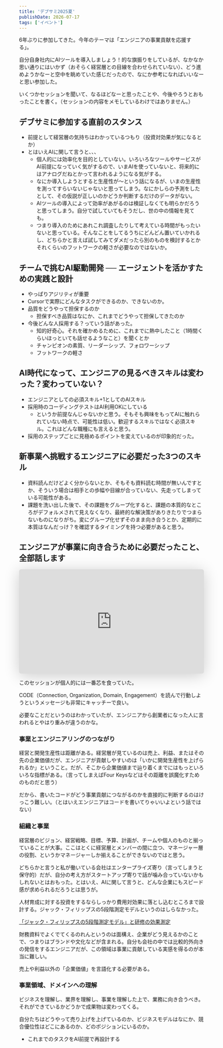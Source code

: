 ```yaml
---
title: 'デブサミ2025夏'
publishDate: 2026-07-17
tags: ['イベント']
---
```


6年ぶりに参加してきた。今年のテーマは「エンジニアの事業貢献を応援する」。

自分自身社内にAIツールを導入しましょう！的な旗振りをしているが、なかなか思い通りにはいかず（おそらく経営層との目線を合わせられていない）、どう進めようかなーと空中を眺めていた感じだったので、なにか参考になればいいなーと思い参加した。

いくつかセッションを聞いて、なるほどなーと思ったことや、今後やろうとおもったことを書く。（セッションの内容をメモしているわけではありません。）

## デブサミに参加する直前のスタンス

*   前提として経営層の気持ちはわかっているつもり（投資対効果が気になるとか）
*   とはいえAIに関して言うと、、、
    *   個人的には効率化を目的としていない。いろいろなツールやサービスがAI前提になっていく気がするので、いまAIを使っていないと、将来的にはアナログだねとかって言われるようになる気がする。
    *   なにか導入しようとすると生産性が〜という話になるが、いまの生産性を測ってすらいないじゃないと思ってしまう。なにかしらの予測をしたとして、その仮説が正しいのかどうか判断するだけのデータがない。
    *   AIツールの導入によって効率があがるのは検証しなくても明らかだろうと思ってしまう。自分で試していてもそうだし、世の中の情報を見ても。
    *   つまり導入のためにあれこれ調査したりして考えている時間がもったいないと思っている。そんなことをしてるうちにどんどん置いていかれるし、どちらかと言えば試してみてダメだったら別のものを検討するとかそれくらいのフットワークの軽さが必要なのではないか。

## チームで挑むAI駆動開発 ── エージェントを活かすための実践と設計

*   やっぱりアジリティが重要
*   Cursorで実際にどんなタスクができるのか、できないのか。
*   品質をどうやって担保するのか
    *   担保すべき品質はなにか、これまでどうやって担保してきたのか
*   今後どんな人採用する？っていう話があった。
    *   知的好奇心。それを確かめるために、これまでに熱中したこと（1時間くらいほっといても話せるようなこと）を聞くとか
    *   チャンピオンの素質、リーダーシップ、フォロワーシップ
    *   フットワークの軽さ

## AI時代になって、エンジニアの見るべきスキルは変わった？変わっていない？

*   エンジニアとしての必須スキル+1としてのAIスキル
*   採用時のコーディングテストはAI利用OKにしている
    *   というか前提なんじゃないかと思う。そもそも興味をもってAIに触れられていない時点で、可能性は低い。歓迎するスキルではなく必須スキル。これはどんな職種にも言えると思う。
*   採用のステップごとに見極めるポイントを変えているのが印象的だった。

## 新事業へ挑戦するエンジニアに必要だった3つのスキル

*   資料読んだけどよく分からないとか、そもそも資料読む時間が無いんですとか、そういう場合は相手との歩幅や目線が合っていない、先走ってしまっている可能性がある。
*   課題を洗い出した後で、その課題をグループ化すると、課題の本質的なところがデフォルメされて見えなくなり、最終的な解決策がありきたりでつまらないものになりがち。変にグループ化せずそのまま向き合うとか、定期的に本質はなんだっけ？を確認するタイミングを持つ必要があると思う。

## エンジニアが事業に向き合うために必要だったこと、全部話します

<iframe class="speakerdeck-iframe" frameborder="0" src="https://speakerdeck.com/player/22e2cabd7ded4419b045f5be39fc7a78" title="エンジニアのための事業貢献入門/A business introduction for engineers" allowfullscreen="true" style="border: 0px; background: padding-box padding-box rgba(0, 0, 0, 0.1); margin: 0px; padding: 0px; border-radius: 6px; box-shadow: rgba(0, 0, 0, 0.2) 0px 5px 40px; width: 100%; height: auto; aspect-ratio: 560 / 315;" data-ratio="1.7777777777777777"></iframe>

このセッションが個人的には一番芯を食っていた。

CODE（Connection, Organization, Domain, Engagement）を読んで行動しようというメッセージも非常にキャッチーで良い。

必要なことだというのはわかっていたが、エンジニアから創業者になった人に言われるとやはり重みが違うのかな。

### 事業とエンジニアリングのつながり

経営と開発生産性は距離がある。経営層が見ているのは売上、利益、またはその先の企業価値だが、エンジニアが貢献しやすいのは「いかに開発生産性を上げられるか」ということ。だが、そこから企業価値まで辿り着くまでにはもっといろいろな指標がある。（言ってしまえばFour Keysなどはその距離を誤魔化すためのものだと思う）

だから、書いたコードがどう事業貢献につながるのかを直接的に判断するのはけっこう難しい。（とはいえエンジニアはコードを書いてりゃいいよという話ではない）

### 組織と事業

経営層のビジョン、経営戦略、目標、予算、計画が、チームや個人のものと揃っていることが大事。ここはとくに経営層とメンバーの間に立つ、マネージャー層の役割、というかマネージャーしか揃えることができないのではと思う。

どちらかと言うと私が働いている会社はエンタープライズ寄り（言ってしまうと保守的）だが、自分の考え方がスタートアップ寄りで話が噛み合っていないかもしれないとはおもった。とはいえ、AIに関して言うと、どんな企業にもスピード感が求められるだろうとは思うが。

人材育成に対する投資をするならしっかり費用対効果に落とし込むところまで設計する。ジャック・フィリップスの5段階測定モデルというのはしらなかった。

[「ジャック・フィリップスの5段階測定モデル」と研修の効果測定](https://hrd.php.co.jp/hr-strategy/hrm/5-2.php)

財務資料でよくでてくるのれんというのは面構え、企業がどう見えるかのことで、つまりはブランドや文化などが含まれる。自分も会社の中では比較的外向きの発信をするエンジニアだが、この領域は事業に貢献している実感を得るのが本当に難しい。

売上や利益以外の「企業価値」を言語化する必要がある。

### 事業領域、ドメインへの理解

ビジネスを理解し、業界を理解し、事業を理解した上で、業務に向き合うべき。それができているかどうかで成果物は変わってくる。

自分たちはどうやって売り上げを上げているのか、ビジネスモデルはなにか、競合優位性はどこにあるのか、どのポジションにいるのか。

*   これまでのタスクをAI前提で再設計する
